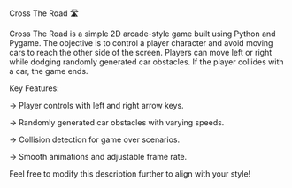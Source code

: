 Cross The Road 🛣️

Cross The Road is a simple 2D arcade-style game built using Python and Pygame. The objective is to control a player character and avoid moving cars to reach the other side of the screen. Players can move left or right while dodging randomly generated car obstacles. If the player collides with a car, the game ends.

Key Features:

-> Player controls with left and right arrow keys.

-> Randomly generated car obstacles with varying speeds.

-> Collision detection for game over scenarios.

-> Smooth animations and adjustable frame rate.

Feel free to modify this description further to align with your style!
